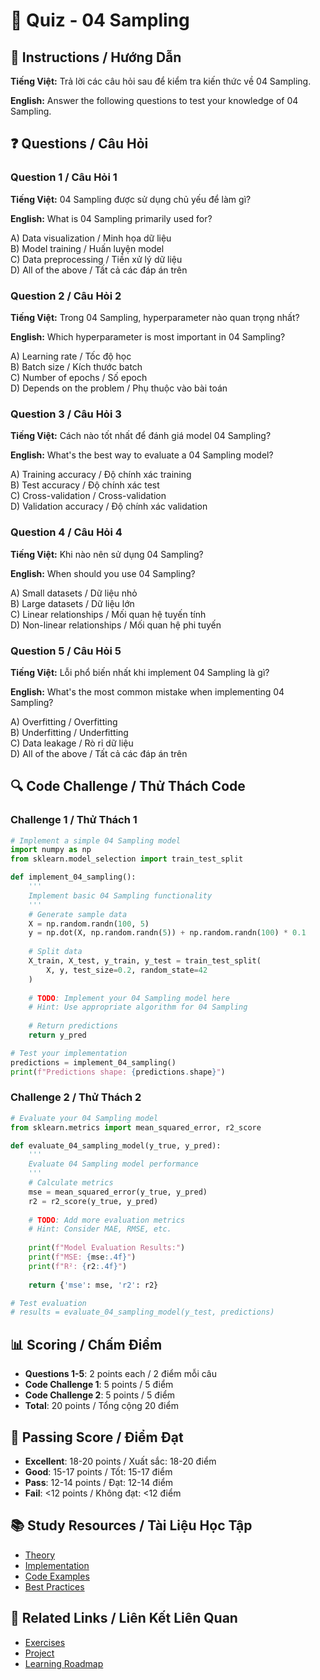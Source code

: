 # 🧠 Quiz - 04 Sampling

## 📝 Instructions / Hướng Dẫn

**Tiếng Việt:** Trả lời các câu hỏi sau để kiểm tra kiến thức về 04 Sampling.

**English:** Answer the following questions to test your knowledge of 04 Sampling.

## ❓ Questions / Câu Hỏi

### Question 1 / Câu Hỏi 1
**Tiếng Việt:** 04 Sampling được sử dụng chủ yếu để làm gì?

**English:** What is 04 Sampling primarily used for?

A) Data visualization / Minh họa dữ liệu  
B) Model training / Huấn luyện model  
C) Data preprocessing / Tiền xử lý dữ liệu  
D) All of the above / Tất cả các đáp án trên

### Question 2 / Câu Hỏi 2
**Tiếng Việt:** Trong 04 Sampling, hyperparameter nào quan trọng nhất?

**English:** Which hyperparameter is most important in 04 Sampling?

A) Learning rate / Tốc độ học  
B) Batch size / Kích thước batch  
C) Number of epochs / Số epoch  
D) Depends on the problem / Phụ thuộc vào bài toán

### Question 3 / Câu Hỏi 3
**Tiếng Việt:** Cách nào tốt nhất để đánh giá model 04 Sampling?

**English:** What's the best way to evaluate a 04 Sampling model?

A) Training accuracy / Độ chính xác training  
B) Test accuracy / Độ chính xác test  
C) Cross-validation / Cross-validation  
D) Validation accuracy / Độ chính xác validation

### Question 4 / Câu Hỏi 4
**Tiếng Việt:** Khi nào nên sử dụng 04 Sampling?

**English:** When should you use 04 Sampling?

A) Small datasets / Dữ liệu nhỏ  
B) Large datasets / Dữ liệu lớn  
C) Linear relationships / Mối quan hệ tuyến tính  
D) Non-linear relationships / Mối quan hệ phi tuyến

### Question 5 / Câu Hỏi 5
**Tiếng Việt:** Lỗi phổ biến nhất khi implement 04 Sampling là gì?

**English:** What's the most common mistake when implementing 04 Sampling?

A) Overfitting / Overfitting  
B) Underfitting / Underfitting  
C) Data leakage / Rò rỉ dữ liệu  
D) All of the above / Tất cả các đáp án trên

## 🔍 Code Challenge / Thử Thách Code

### Challenge 1 / Thử Thách 1
```python
# Implement a simple 04 Sampling model
import numpy as np
from sklearn.model_selection import train_test_split

def implement_04_sampling():
    '''
    Implement basic 04 Sampling functionality
    '''
    # Generate sample data
    X = np.random.randn(100, 5)
    y = np.dot(X, np.random.randn(5)) + np.random.randn(100) * 0.1
    
    # Split data
    X_train, X_test, y_train, y_test = train_test_split(
        X, y, test_size=0.2, random_state=42
    )
    
    # TODO: Implement your 04 Sampling model here
    # Hint: Use appropriate algorithm for 04 Sampling
    
    # Return predictions
    return y_pred

# Test your implementation
predictions = implement_04_sampling()
print(f"Predictions shape: {predictions.shape}")
```

### Challenge 2 / Thử Thách 2
```python
# Evaluate your 04 Sampling model
from sklearn.metrics import mean_squared_error, r2_score

def evaluate_04_sampling_model(y_true, y_pred):
    '''
    Evaluate 04 Sampling model performance
    '''
    # Calculate metrics
    mse = mean_squared_error(y_true, y_pred)
    r2 = r2_score(y_true, y_pred)
    
    # TODO: Add more evaluation metrics
    # Hint: Consider MAE, RMSE, etc.
    
    print(f"Model Evaluation Results:")
    print(f"MSE: {mse:.4f}")
    print(f"R²: {r2:.4f}")
    
    return {'mse': mse, 'r2': r2}

# Test evaluation
# results = evaluate_04_sampling_model(y_test, predictions)
```

## 📊 Scoring / Chấm Điểm

- **Questions 1-5**: 2 points each / 2 điểm mỗi câu
- **Code Challenge 1**: 5 points / 5 điểm
- **Code Challenge 2**: 5 points / 5 điểm
- **Total**: 20 points / Tổng cộng 20 điểm

## 🎯 Passing Score / Điểm Đạt

- **Excellent**: 18-20 points / Xuất sắc: 18-20 điểm
- **Good**: 15-17 points / Tốt: 15-17 điểm  
- **Pass**: 12-14 points / Đạt: 12-14 điểm
- **Fail**: <12 points / Không đạt: <12 điểm

## 📚 Study Resources / Tài Liệu Học Tập

- [Theory](./THEORY_04_sampling.md)
- [Implementation](./IMPLEMENTATION_04_sampling.md)
- [Code Examples](./CODE_EXAMPLES_04_sampling.md)
- [Best Practices](./BEST_PRACTICES_04_sampling.md)

## 🔗 Related Links / Liên Kết Liên Quan

- [Exercises](./EXERCISES_04_sampling.md)
- [Project](./PROJECT_04_sampling.md)
- [Learning Roadmap](./LEARNING_ROADMAP_04_sampling.md)
